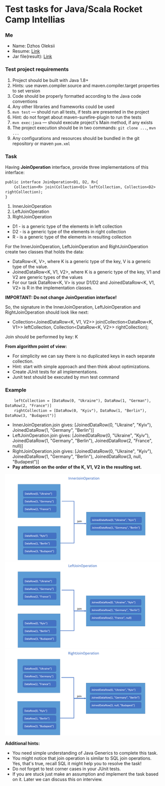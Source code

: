 # Test tasks for Java/Scala Rocket Camp Intellias

### Me
* Name: Dzhos Oleksii
* Resume: [Link](https://docs.google.com/document/d/11rwk4GX7Hk_KxSSVhoITFynw3j7Io9Zecr3erBNIN0E/edit?usp=sharing)
* Jar file(result): [Link]()

### Test project requirements

1) Project should be built with Java 1.8+
2) Hints: use maven.compiler.source and maven.compiler.target properties to set version
3) Code should be properly formatted according to the Java code conventions
4) Any other libraries and frameworks could be used
5) `mvn test` — should run all tests, if tests are presented in the project
6) Hint: do not forget about maven-surefire-plugin to run the tests
7) `mvn exec:java` — should execute project's Main method, if any exists
8) The project execution should be in two commands: `git clone ...`, `mvn ...`
9) Any configurations and resources should be bundled in the git repository or maven `pom.xml`

### Task

Having **JoinOperation** interface, provide three implementations of this interface:
```
public interface JoinOperation<D1, D2, R>{
    Collection<R> join(Collection<D1> leftCollection, Collection<D2> rightCollection);
}
```
1) InnerJoinOperation
2) LeftJoinOperation
3) RightJoinOperation

* D1 - is a generic type of the elements in left collection
* D2 - is a generic type of the elements in right collection
* R - is a generic type of the elements in resulting collection

For the InnerJoinOperation, LeftJoinOperation and RightJoinOperation create two classes that holds the data:
* DataRow<K, V>, where K is a generic type of the key, V is a generic type of the value. 
* JoinedDataRow<K, V1, V2>, where K is a generic type of the key, V1 and V2 are generic types of the values 
* For our task DataRow<K, V> is your D1/D2 and JoinedDataRow<K, V1, V2> is R in the implementation classes. 

**IMPORTANT: Do not change JoinOperation interface!**

So, the signature in the InnerJoinOperation, LeftJoinOperation and RightJoinOperation should look like next:
* Collection<JoinedDataRow<K, V1, V2>> join(Collection<DataRow<K, V1>> leftCollection, Collection<DataRow<K, V2>> rightCollection);

Join should be performed by key: K

**From algorithm point of view:**
* For simplicity we can say there is no duplicated keys in each separate collection.
* Hint: start with simple approach and then think about optimizations.
* Create JUnit tests for all implementations.
* Junit test should be executed by mvn test command

### Example
```
    leftCollection = [DataRow(0, "Ukraine"), DataRow(1, "German"), DataRow(2, "France")]
    rightCollection = [DataRow(0, "Kyiv"), DataRow(1, "Berlin"), DataRow(3, "Budapest")]
```
* InnerJoinOperation.join gives: [JoinedDataRow(0, "Ukraine", "Kyiv"), JoinedDataRow(1, "Germany", "Berlin")]
* LeftJoinOperation.join gives: [JoinedDataRow(0, "Ukraine", "Kyiv"), JoinedDataRow(1, "Germany", "Berlin"), JoinedDataRow(2, "France", null)]
* RightJoinOperation.join gives: [JoinedDataRow(0, "Ukraine", "Kyiv"), JoinedDataRow(1, "Germany", "Berlin"), JoinedDataRow(3, null, "Budapest")]
* **Pay attention on the order of the K, V1, V2 in the resulting set.**

![InnerJoinOperation](images/InnerJoinOperation.png)
![LeftJoinOperation](images/LeftJoinOperation.png)
![RightJoinOperation](images/RightJoinOperation.png)

**Additional hints:**

* You need simple understanding of Java Generics to complete this task.
* You might notice that join operation is similar to SQL join operations. Yes, that's true, recall SQL it might help you to resolve the task!
* Do not forget to test corner cases in your JUnit tests.
* If you are stuck just make an assumption and implement the task based on it. Later we can discuss this on interview.
